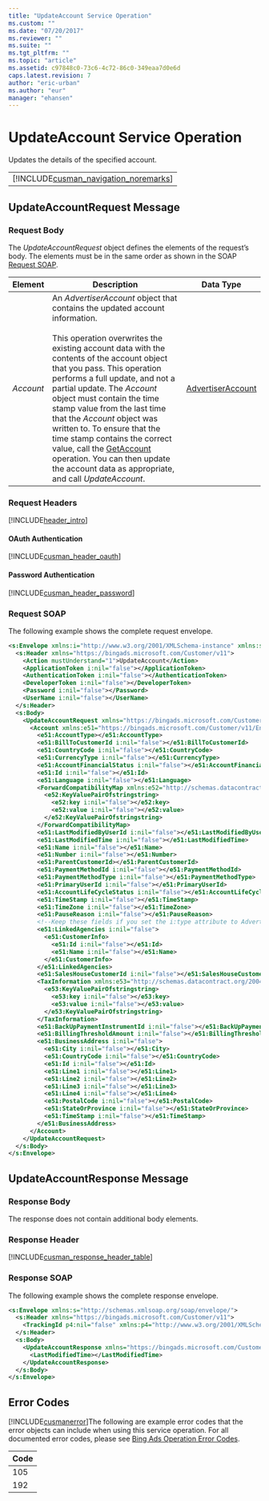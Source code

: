 ```yaml
---
title: "UpdateAccount Service Operation"
ms.custom: ""
ms.date: "07/20/2017"
ms.reviewer: ""
ms.suite: ""
ms.tgt_pltfrm: ""
ms.topic: "article"
ms.assetid: c97848c0-73c6-4c72-86c0-349eaa7d0e6d
caps.latest.revision: 7
author: "eric-urban"
ms.author: "eur"
manager: "ehansen"
---
```

# UpdateAccount Service Operation
Updates the details of the specified account.

||
|-|
|[!INCLUDE[cusman_navigation_noremarks](../customer-api/includes/cusman-navigation-noremarks.md)]|

## <a name="request"></a>UpdateAccountRequest Message

### Request Body
The *UpdateAccountRequest* object defines the elements of the request’s body. The elements must be in the same order as shown in the SOAP [Request SOAP](#request_soap).

|Element|Description|Data Type|
|-----------|---------------|-------------|
|*Account*|An *AdvertiserAccount* object that contains the updated account information.<br /><br />This operation overwrites the existing account data with the contents of the account object that you pass. This operation performs a full update, and not a partial update. The *Account* object must contain the time stamp value from the last time that the *Account* object was written to. To ensure that the time stamp contains the correct value, call the [GetAccount](../customer-api/getaccount-service-operation.md) operation. You can then update the account data as appropriate, and call *UpdateAccount*.|[AdvertiserAccount](../customer-api/advertiseraccount-data-object.md)|

### Request Headers
[!INCLUDE[header_intro](../customer-api/includes/header-intro.md)]
#### OAuth Authentication
[!INCLUDE[cusman_header_oauth](../customer-api/includes/cusman-header-oauth.md)]
#### Password Authentication
[!INCLUDE[cusman_header_password](../customer-api/includes/cusman-header-password.md)]
### <a name="request_soap"></a>Request SOAP
The following example shows the complete request envelope.

```xml
<s:Envelope xmlns:i="http://www.w3.org/2001/XMLSchema-instance" xmlns:s="http://schemas.xmlsoap.org/soap/envelope/">
  <s:Header xmlns="https://bingads.microsoft.com/Customer/v11">
    <Action mustUnderstand="1">UpdateAccount</Action>
    <ApplicationToken i:nil="false"></ApplicationToken>
    <AuthenticationToken i:nil="false"></AuthenticationToken>
    <DeveloperToken i:nil="false"></DeveloperToken>
    <Password i:nil="false"></Password>
    <UserName i:nil="false"></UserName>
  </s:Header>
  <s:Body>
    <UpdateAccountRequest xmlns="https://bingads.microsoft.com/Customer/v11">
      <Account xmlns:e51="https://bingads.microsoft.com/Customer/v11/Entities" i:nil="false" i:type="-- specify derived type here with the appropriate prefix --">
        <e51:AccountType></e51:AccountType>
        <e51:BillToCustomerId i:nil="false"></e51:BillToCustomerId>
        <e51:CountryCode i:nil="false"></e51:CountryCode>
        <e51:CurrencyType i:nil="false"></e51:CurrencyType>
        <e51:AccountFinancialStatus i:nil="false"></e51:AccountFinancialStatus>
        <e51:Id i:nil="false"></e51:Id>
        <e51:Language i:nil="false"></e51:Language>
        <ForwardCompatibilityMap xmlns:e52="http://schemas.datacontract.org/2004/07/System.Collections.Generic" i:nil="false">
          <e52:KeyValuePairOfstringstring>
            <e52:key i:nil="false"></e52:key>
            <e52:value i:nil="false"></e52:value>
          </e52:KeyValuePairOfstringstring>
        </ForwardCompatibilityMap>
        <e51:LastModifiedByUserId i:nil="false"></e51:LastModifiedByUserId>
        <e51:LastModifiedTime i:nil="false"></e51:LastModifiedTime>
        <e51:Name i:nil="false"></e51:Name>
        <e51:Number i:nil="false"></e51:Number>
        <e51:ParentCustomerId></e51:ParentCustomerId>
        <e51:PaymentMethodId i:nil="false"></e51:PaymentMethodId>
        <e51:PaymentMethodType i:nil="false"></e51:PaymentMethodType>
        <e51:PrimaryUserId i:nil="false"></e51:PrimaryUserId>
        <e51:AccountLifeCycleStatus i:nil="false"></e51:AccountLifeCycleStatus>
        <e51:TimeStamp i:nil="false"></e51:TimeStamp>
        <e51:TimeZone i:nil="false"></e51:TimeZone>
        <e51:PauseReason i:nil="false"></e51:PauseReason>
        <!--Keep these fields if you set the i:type attribute to AdvertiserAccount-->
        <e51:LinkedAgencies i:nil="false">
          <e51:CustomerInfo>
            <e51:Id i:nil="false"></e51:Id>
            <e51:Name i:nil="false"></e51:Name>
          </e51:CustomerInfo>
        </e51:LinkedAgencies>
        <e51:SalesHouseCustomerId i:nil="false"></e51:SalesHouseCustomerId>
        <TaxInformation xmlns:e53="http://schemas.datacontract.org/2004/07/System.Collections.Generic" i:nil="false">
          <e53:KeyValuePairOfstringstring>
            <e53:key i:nil="false"></e53:key>
            <e53:value i:nil="false"></e53:value>
          </e53:KeyValuePairOfstringstring>
        </TaxInformation>
        <e51:BackUpPaymentInstrumentId i:nil="false"></e51:BackUpPaymentInstrumentId>
        <e51:BillingThresholdAmount i:nil="false"></e51:BillingThresholdAmount>
        <e51:BusinessAddress i:nil="false">
          <e51:City i:nil="false"></e51:City>
          <e51:CountryCode i:nil="false"></e51:CountryCode>
          <e51:Id i:nil="false"></e51:Id>
          <e51:Line1 i:nil="false"></e51:Line1>
          <e51:Line2 i:nil="false"></e51:Line2>
          <e51:Line3 i:nil="false"></e51:Line3>
          <e51:Line4 i:nil="false"></e51:Line4>
          <e51:PostalCode i:nil="false"></e51:PostalCode>
          <e51:StateOrProvince i:nil="false"></e51:StateOrProvince>
          <e51:TimeStamp i:nil="false"></e51:TimeStamp>
        </e51:BusinessAddress>
      </Account>
    </UpdateAccountRequest>
  </s:Body>
</s:Envelope>
```

## <a name="response"></a>UpdateAccountResponse Message

### <a name="Body_Elements"></a>Response Body
The response does not contain additional body elements.

### <a name="Header_Elements"></a>Response Header
[!INCLUDE[cusman_response_header_table](../customer-api/includes/cusman-response-header-table.md)]
### Response SOAP
The following example shows the complete response envelope.

```xml
<s:Envelope xmlns:s="http://schemas.xmlsoap.org/soap/envelope/">
  <s:Header xmlns="https://bingads.microsoft.com/Customer/v11">
    <TrackingId p4:nil="false" xmlns:p4="http://www.w3.org/2001/XMLSchema-instance"></TrackingId>
  </s:Header>
  <s:Body>
    <UpdateAccountResponse xmlns="https://bingads.microsoft.com/Customer/v11">
      <LastModifiedTime></LastModifiedTime>
    </UpdateAccountResponse>
  </s:Body>
</s:Envelope>
```

## <a name="errors"></a>Error Codes
[!INCLUDE[cusmanerror](../customer-api/includes/cusmanerror.md)]The following are example  error codes that the error objects can include when using this service operation. For all documented error codes, please see [Bing Ads Operation Error Codes](http://go.microsoft.com/fwlink/?LinkId=511884).

|Code|
|--------|
|105|
|192|
